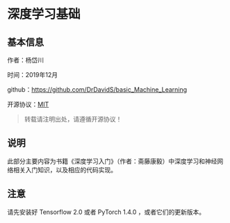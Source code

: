 # 深度学习基础

## 基本信息

作者：杨岱川

时间：2019年12月

github：https://github.com/DrDavidS/basic_Machine_Learning

开源协议：[MIT](https://github.com/DrDavidS/basic_Machine_Learning/blob/master/LICENSE)

> 转载请注明出处，请遵循开源协议！

## 说明

此部分主要内容为书籍《深度学习入门》（作者：斋藤康毅）中深度学习和神经网络相关入门知识，以及相应的代码实现。

## 注意

请先安装好 Tensorflow 2.0 或者 PyTorch 1.4.0 ，或者它们的更新版本。
